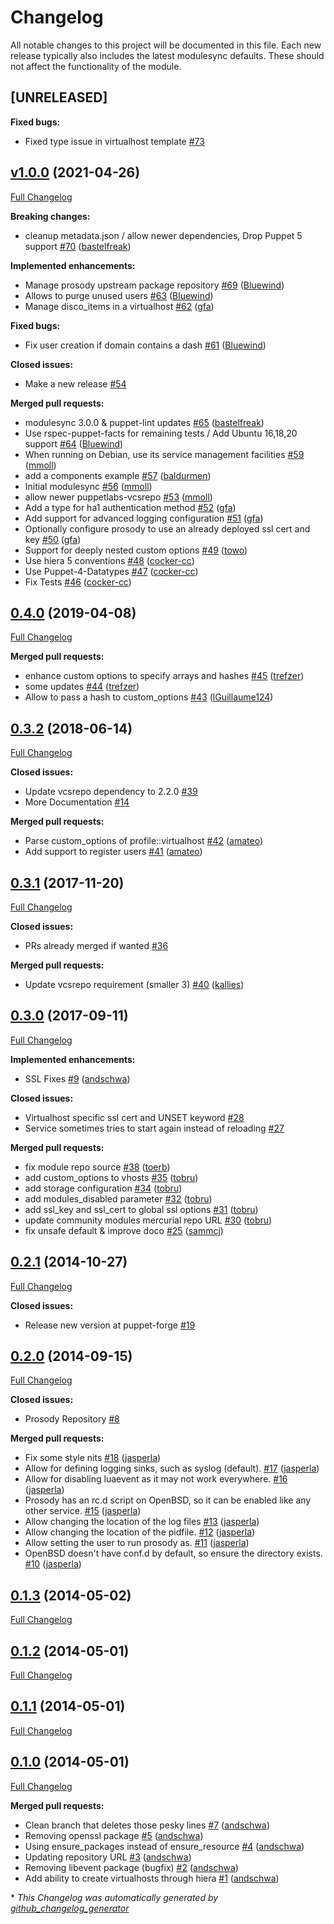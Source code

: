 # Changelog

All notable changes to this project will be documented in this file.
Each new release typically also includes the latest modulesync defaults.
These should not affect the functionality of the module.

## [UNRELEASED]

**Fixed bugs:**

- Fixed type issue in virtualhost template [\#73](https://github.com/voxpupuli/puppet-prosody/issues/73)

## [v1.0.0](https://github.com/voxpupuli/puppet-prosody/tree/v1.0.0) (2021-04-26)

[Full Changelog](https://github.com/voxpupuli/puppet-prosody/compare/0.4.0...v1.0.0)

**Breaking changes:**

- cleanup metadata.json / allow newer dependencies, Drop Puppet 5 support [\#70](https://github.com/voxpupuli/puppet-prosody/pull/70) ([bastelfreak](https://github.com/bastelfreak))

**Implemented enhancements:**

- Manage prosody upstream package repository [\#69](https://github.com/voxpupuli/puppet-prosody/pull/69) ([Bluewind](https://github.com/Bluewind))
- Allows to purge unused users [\#63](https://github.com/voxpupuli/puppet-prosody/pull/63) ([Bluewind](https://github.com/Bluewind))
- Manage disco\_items in a virtualhost [\#62](https://github.com/voxpupuli/puppet-prosody/pull/62) ([gfa](https://github.com/gfa))

**Fixed bugs:**

- Fix user creation if domain contains a dash [\#61](https://github.com/voxpupuli/puppet-prosody/pull/61) ([Bluewind](https://github.com/Bluewind))

**Closed issues:**

- Make a new release [\#54](https://github.com/voxpupuli/puppet-prosody/issues/54)

**Merged pull requests:**

- modulesync 3.0.0 & puppet-lint updates [\#65](https://github.com/voxpupuli/puppet-prosody/pull/65) ([bastelfreak](https://github.com/bastelfreak))
- Use rspec-puppet-facts for remaining tests / Add Ubuntu 16,18,20 support [\#64](https://github.com/voxpupuli/puppet-prosody/pull/64) ([Bluewind](https://github.com/Bluewind))
- When running on Debian, use its service management facilities [\#59](https://github.com/voxpupuli/puppet-prosody/pull/59) ([mmoll](https://github.com/mmoll))
- add a components example [\#57](https://github.com/voxpupuli/puppet-prosody/pull/57) ([baldurmen](https://github.com/baldurmen))
- Initial modulesync [\#56](https://github.com/voxpupuli/puppet-prosody/pull/56) ([mmoll](https://github.com/mmoll))
- allow newer puppetlabs-vcsrepo [\#53](https://github.com/voxpupuli/puppet-prosody/pull/53) ([mmoll](https://github.com/mmoll))
- Add a type for ha1 authentication method [\#52](https://github.com/voxpupuli/puppet-prosody/pull/52) ([gfa](https://github.com/gfa))
- Add support for advanced logging configuration [\#51](https://github.com/voxpupuli/puppet-prosody/pull/51) ([gfa](https://github.com/gfa))
- Optionally configure prosody to use an already deployed ssl cert and key [\#50](https://github.com/voxpupuli/puppet-prosody/pull/50) ([gfa](https://github.com/gfa))
- Support for deeply nested custom options [\#49](https://github.com/voxpupuli/puppet-prosody/pull/49) ([towo](https://github.com/towo))
- Use hiera 5 conventions [\#48](https://github.com/voxpupuli/puppet-prosody/pull/48) ([cocker-cc](https://github.com/cocker-cc))
- Use Puppet-4-Datatypes [\#47](https://github.com/voxpupuli/puppet-prosody/pull/47) ([cocker-cc](https://github.com/cocker-cc))
- Fix Tests [\#46](https://github.com/voxpupuli/puppet-prosody/pull/46) ([cocker-cc](https://github.com/cocker-cc))

## [0.4.0](https://github.com/voxpupuli/puppet-prosody/tree/0.4.0) (2019-04-08)

[Full Changelog](https://github.com/voxpupuli/puppet-prosody/compare/0.3.2...0.4.0)

**Merged pull requests:**

- enhance custom options to specify arrays and hashes [\#45](https://github.com/voxpupuli/puppet-prosody/pull/45) ([trefzer](https://github.com/trefzer))
- some updates  [\#44](https://github.com/voxpupuli/puppet-prosody/pull/44) ([trefzer](https://github.com/trefzer))
- Allow to pass a hash to custom\_options [\#43](https://github.com/voxpupuli/puppet-prosody/pull/43) ([lGuillaume124](https://github.com/lGuillaume124))

## [0.3.2](https://github.com/voxpupuli/puppet-prosody/tree/0.3.2) (2018-06-14)

[Full Changelog](https://github.com/voxpupuli/puppet-prosody/compare/0.3.1...0.3.2)

**Closed issues:**

- Update vcsrepo dependency to 2.2.0 [\#39](https://github.com/voxpupuli/puppet-prosody/issues/39)
- More Documentation [\#14](https://github.com/voxpupuli/puppet-prosody/issues/14)

**Merged pull requests:**

- Parse custom\_options of profile::virtualhost [\#42](https://github.com/voxpupuli/puppet-prosody/pull/42) ([amateo](https://github.com/amateo))
- Add support to register users [\#41](https://github.com/voxpupuli/puppet-prosody/pull/41) ([amateo](https://github.com/amateo))

## [0.3.1](https://github.com/voxpupuli/puppet-prosody/tree/0.3.1) (2017-11-20)

[Full Changelog](https://github.com/voxpupuli/puppet-prosody/compare/0.3.0...0.3.1)

**Closed issues:**

- PRs already merged if wanted [\#36](https://github.com/voxpupuli/puppet-prosody/issues/36)

**Merged pull requests:**

- Update vcsrepo requirement \(smaller 3\) [\#40](https://github.com/voxpupuli/puppet-prosody/pull/40) ([kallies](https://github.com/kallies))

## [0.3.0](https://github.com/voxpupuli/puppet-prosody/tree/0.3.0) (2017-09-11)

[Full Changelog](https://github.com/voxpupuli/puppet-prosody/compare/0.2.1...0.3.0)

**Implemented enhancements:**

- SSL Fixes [\#9](https://github.com/voxpupuli/puppet-prosody/pull/9) ([andschwa](https://github.com/andschwa))

**Closed issues:**

- Virtualhost specific ssl cert and UNSET keyword [\#28](https://github.com/voxpupuli/puppet-prosody/issues/28)
- Service sometimes tries to start again instead of reloading [\#27](https://github.com/voxpupuli/puppet-prosody/issues/27)

**Merged pull requests:**

- fix module repo source [\#38](https://github.com/voxpupuli/puppet-prosody/pull/38) ([toerb](https://github.com/toerb))
- add custom\_options to vhosts [\#35](https://github.com/voxpupuli/puppet-prosody/pull/35) ([tobru](https://github.com/tobru))
- add storage configuration [\#34](https://github.com/voxpupuli/puppet-prosody/pull/34) ([tobru](https://github.com/tobru))
- add modules\_disabled parameter [\#32](https://github.com/voxpupuli/puppet-prosody/pull/32) ([tobru](https://github.com/tobru))
- add ssl\_key and ssl\_cert to global ssl options [\#31](https://github.com/voxpupuli/puppet-prosody/pull/31) ([tobru](https://github.com/tobru))
- update community modules mercurial repo URL [\#30](https://github.com/voxpupuli/puppet-prosody/pull/30) ([tobru](https://github.com/tobru))
- fix unsafe default & improve doco [\#25](https://github.com/voxpupuli/puppet-prosody/pull/25) ([sammcj](https://github.com/sammcj))

## [0.2.1](https://github.com/voxpupuli/puppet-prosody/tree/0.2.1) (2014-10-27)

[Full Changelog](https://github.com/voxpupuli/puppet-prosody/compare/0.2.0...0.2.1)

**Closed issues:**

- Release new version at puppet-forge [\#19](https://github.com/voxpupuli/puppet-prosody/issues/19)

## [0.2.0](https://github.com/voxpupuli/puppet-prosody/tree/0.2.0) (2014-09-15)

[Full Changelog](https://github.com/voxpupuli/puppet-prosody/compare/0.1.3...0.2.0)

**Closed issues:**

- Prosody Repository [\#8](https://github.com/voxpupuli/puppet-prosody/issues/8)

**Merged pull requests:**

- Fix some style nits [\#18](https://github.com/voxpupuli/puppet-prosody/pull/18) ([jasperla](https://github.com/jasperla))
- Allow for defining logging sinks, such as syslog \(default\). [\#17](https://github.com/voxpupuli/puppet-prosody/pull/17) ([jasperla](https://github.com/jasperla))
- Allow for disabling luaevent as it may not work everywhere. [\#16](https://github.com/voxpupuli/puppet-prosody/pull/16) ([jasperla](https://github.com/jasperla))
- Prosody has an rc.d script on OpenBSD, so it can be enabled like any other service. [\#15](https://github.com/voxpupuli/puppet-prosody/pull/15) ([jasperla](https://github.com/jasperla))
- Allow changing the location of the log files [\#13](https://github.com/voxpupuli/puppet-prosody/pull/13) ([jasperla](https://github.com/jasperla))
- Allow changing the location of the pidfile. [\#12](https://github.com/voxpupuli/puppet-prosody/pull/12) ([jasperla](https://github.com/jasperla))
- Allow setting the user to run prosody as. [\#11](https://github.com/voxpupuli/puppet-prosody/pull/11) ([jasperla](https://github.com/jasperla))
- OpenBSD doesn't have conf.d by default, so ensure the directory exists. [\#10](https://github.com/voxpupuli/puppet-prosody/pull/10) ([jasperla](https://github.com/jasperla))

## [0.1.3](https://github.com/voxpupuli/puppet-prosody/tree/0.1.3) (2014-05-02)

[Full Changelog](https://github.com/voxpupuli/puppet-prosody/compare/0.1.2...0.1.3)

## [0.1.2](https://github.com/voxpupuli/puppet-prosody/tree/0.1.2) (2014-05-01)

[Full Changelog](https://github.com/voxpupuli/puppet-prosody/compare/0.1.1...0.1.2)

## [0.1.1](https://github.com/voxpupuli/puppet-prosody/tree/0.1.1) (2014-05-01)

[Full Changelog](https://github.com/voxpupuli/puppet-prosody/compare/0.1.0...0.1.1)

## [0.1.0](https://github.com/voxpupuli/puppet-prosody/tree/0.1.0) (2014-05-01)

[Full Changelog](https://github.com/voxpupuli/puppet-prosody/compare/d0cb2667ba2ab40028cc9e67716f9efb1cf6b2b2...0.1.0)

**Merged pull requests:**

- Clean branch that deletes those pesky lines [\#7](https://github.com/voxpupuli/puppet-prosody/pull/7) ([andschwa](https://github.com/andschwa))
- Removing openssl package [\#5](https://github.com/voxpupuli/puppet-prosody/pull/5) ([andschwa](https://github.com/andschwa))
- Using ensure\_packages instead of ensure\_resource [\#4](https://github.com/voxpupuli/puppet-prosody/pull/4) ([andschwa](https://github.com/andschwa))
- Updating repository URL [\#3](https://github.com/voxpupuli/puppet-prosody/pull/3) ([andschwa](https://github.com/andschwa))
- Removing libevent package \(bugfix\) [\#2](https://github.com/voxpupuli/puppet-prosody/pull/2) ([andschwa](https://github.com/andschwa))
- Add ability to create virtualhosts through hiera [\#1](https://github.com/voxpupuli/puppet-prosody/pull/1) ([andschwa](https://github.com/andschwa))



\* *This Changelog was automatically generated by [github_changelog_generator](https://github.com/github-changelog-generator/github-changelog-generator)*
